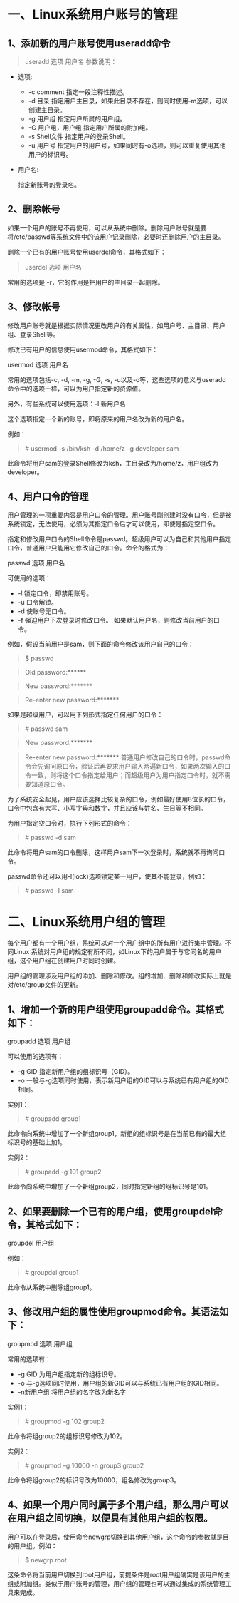 # 一、Linux系统用户账号的管理
## 1、添加新的用户账号使用useradd命令
>useradd 选项 用户名
参数说明：
+ 选项:
   + -c comment 指定一段注释性描述。
   + -d 目录 指定用户主目录，如果此目录不存在，则同时使用-m选项，可以创建主目录。
   + -g 用户组 指定用户所属的用户组。
   + -G 用户组，用户组 指定用户所属的附加组。
   + -s Shell文件 指定用户的登录Shell。
   + -u 用户号 指定用户的用户号，如果同时有-o选项，则可以重复使用其他用户的标识号。
+ 用户名:

   指定新账号的登录名。
## 2、删除帐号
如果一个用户的账号不再使用，可以从系统中删除。删除用户账号就是要将/etc/passwd等系统文件中的该用户记录删除，必要时还删除用户的主目录。

删除一个已有的用户账号使用userdel命令，其格式如下：
>userdel 选项 用户名

常用的选项是 -r，它的作用是把用户的主目录一起删除。
## 3、修改帐号
修改用户账号就是根据实际情况更改用户的有关属性，如用户号、主目录、用户组、登录Shell等。

修改已有用户的信息使用usermod命令，其格式如下：

usermod 选项 用户名

常用的选项包括-c, -d, -m, -g, -G, -s, -u以及-o等，这些选项的意义与useradd命令中的选项一样，可以为用户指定新的资源值。

另外，有些系统可以使用选项：-l 新用户名

这个选项指定一个新的账号，即将原来的用户名改为新的用户名。

例如：
>\# usermod -s /bin/ksh -d /home/z –g developer sam

此命令将用户sam的登录Shell修改为ksh，主目录改为/home/z，用户组改为developer。

## 4、用户口令的管理
用户管理的一项重要内容是用户口令的管理。用户账号刚创建时没有口令，但是被系统锁定，无法使用，必须为其指定口令后才可以使用，即使是指定空口令。

指定和修改用户口令的Shell命令是passwd。超级用户可以为自己和其他用户指定口令，普通用户只能用它修改自己的口令。命令的格式为：

passwd 选项 用户名

可使用的选项：

   + -l 锁定口令，即禁用账号。
   + -u 口令解锁。
   + -d 使账号无口令。
   + -f 强迫用户下次登录时修改口令。
如果默认用户名，则修改当前用户的口令。

例如，假设当前用户是sam，则下面的命令修改该用户自己的口令：

>$ passwd 

>Old password:****** 

>New password:******* 

>Re-enter new password:*******

如果是超级用户，可以用下列形式指定任何用户的口令：

>\# passwd sam 

>New password:******* 

>Re-enter new password:*******
普通用户修改自己的口令时，passwd命令会先询问原口令，验证后再要求用户输入两遍新口令，如果两次输入的口令一致，则将这个口令指定给用户；而超级用户为用户指定口令时，就不需要知道原口令。

为了系统安全起见，用户应该选择比较复杂的口令，例如最好使用8位长的口令，口令中包含有大写、小写字母和数字，并且应该与姓名、生日等不相同。

为用户指定空口令时，执行下列形式的命令：
>\# passwd -d sam

此命令将用户sam的口令删除，这样用户sam下一次登录时，系统就不再询问口令。

passwd命令还可以用-l(lock)选项锁定某一用户，使其不能登录，例如：
>\# passwd -l sam
# 二、Linux系统用户组的管理
每个用户都有一个用户组，系统可以对一个用户组中的所有用户进行集中管理。不同Linux 系统对用户组的规定有所不同，如Linux下的用户属于与它同名的用户组，这个用户组在创建用户时同时创建。

用户组的管理涉及用户组的添加、删除和修改。组的增加、删除和修改实际上就是对/etc/group文件的更新。

## 1、增加一个新的用户组使用groupadd命令。其格式如下：
groupadd 选项 用户组

可以使用的选项有：
   + -g GID 指定新用户组的组标识号（GID）。
   + -o 一般与-g选项同时使用，表示新用户组的GID可以与系统已有用户组的GID相同。
   
实例1：
>\# groupadd group1

此命令向系统中增加了一个新组group1，新组的组标识号是在当前已有的最大组标识号的基础上加1。

实例2：
>\# groupadd -g 101 group2

此命令向系统中增加了一个新组group2，同时指定新组的组标识号是101。

## 2、如果要删除一个已有的用户组，使用groupdel命令，其格式如下：
groupdel 用户组

例如：
>\# groupdel group1

此命令从系统中删除组group1。

## 3、修改用户组的属性使用groupmod命令。其语法如下：
groupmod 选项 用户组

常用的选项有：
   + -g GID 为用户组指定新的组标识号。
   + -o 与-g选项同时使用，用户组的新GID可以与系统已有用户组的GID相同。
   + -n新用户组 将用户组的名字改为新名字
   
实例1：
>\# groupmod -g 102 group2

此命令将组group2的组标识号修改为102。

实例2：
>\# groupmod –g 10000 -n group3 group2

此命令将组group2的标识号改为10000，组名修改为group3。

## 4、如果一个用户同时属于多个用户组，那么用户可以在用户组之间切换，以便具有其他用户组的权限。
用户可以在登录后，使用命令newgrp切换到其他用户组，这个命令的参数就是目的用户组。例如：
>$ newgrp root

这条命令将当前用户切换到root用户组，前提条件是root用户组确实是该用户的主组或附加组。类似于用户账号的管理，用户组的管理也可以通过集成的系统管理工具来完成。




